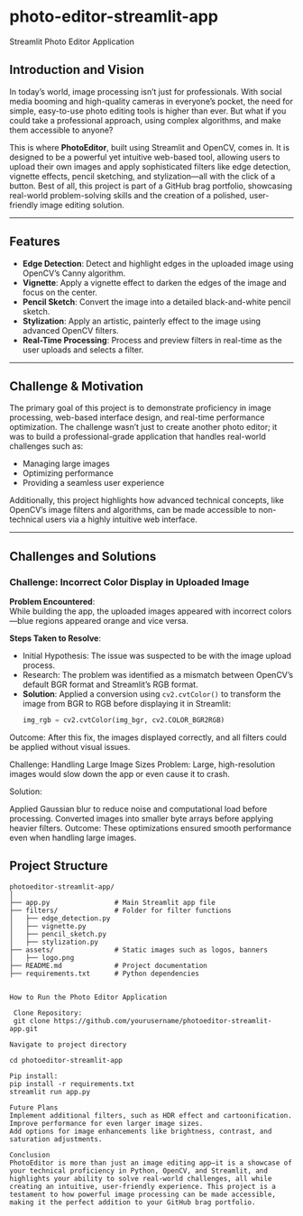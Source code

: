 # photo-editor-streamlit-app
Streamlit Photo Editor Application

## Introduction and Vision
In today’s world, image processing isn’t just for professionals. With social media booming and high-quality cameras in everyone’s pocket, the need for simple, easy-to-use photo editing tools is higher than ever. But what if you could take a professional approach, using complex algorithms, and make them accessible to anyone?

This is where **PhotoEditor**, built using Streamlit and OpenCV, comes in. It is designed to be a powerful yet intuitive web-based tool, allowing users to upload their own images and apply sophisticated filters like edge detection, vignette effects, pencil sketching, and stylization—all with the click of a button. Best of all, this project is part of a GitHub brag portfolio, showcasing real-world problem-solving skills and the creation of a polished, user-friendly image editing solution.

---

## Features
- **Edge Detection**: Detect and highlight edges in the uploaded image using OpenCV’s Canny algorithm.
- **Vignette**: Apply a vignette effect to darken the edges of the image and focus on the center.
- **Pencil Sketch**: Convert the image into a detailed black-and-white pencil sketch.
- **Stylization**: Apply an artistic, painterly effect to the image using advanced OpenCV filters.
- **Real-Time Processing**: Process and preview filters in real-time as the user uploads and selects a filter.

---

## Challenge & Motivation
The primary goal of this project is to demonstrate proficiency in image processing, web-based interface design, and real-time performance optimization. The challenge wasn’t just to create another photo editor; it was to build a professional-grade application that handles real-world challenges such as:
- Managing large images
- Optimizing performance
- Providing a seamless user experience

Additionally, this project highlights how advanced technical concepts, like OpenCV’s image filters and algorithms, can be made accessible to non-technical users via a highly intuitive web interface.

---

## Challenges and Solutions

### Challenge: Incorrect Color Display in Uploaded Image
**Problem Encountered**:  
While building the app, the uploaded images appeared with incorrect colors—blue regions appeared orange and vice versa.

**Steps Taken to Resolve**:
- Initial Hypothesis: The issue was suspected to be with the image upload process.
- Research: The problem was identified as a mismatch between OpenCV’s default BGR format and Streamlit’s RGB format.
- **Solution**: Applied a conversion using `cv2.cvtColor()` to transform the image from BGR to RGB before displaying it in Streamlit:
  ```python
  img_rgb = cv2.cvtColor(img_bgr, cv2.COLOR_BGR2RGB)

Outcome: After this fix, the images displayed correctly, and all filters could be applied without visual issues.

Challenge: Handling Large Image Sizes
Problem: Large, high-resolution images would slow down the app or even cause it to crash.

Solution:

Applied Gaussian blur to reduce noise and computational load before processing.
Converted images into smaller byte arrays before applying heavier filters.
Outcome: These optimizations ensured smooth performance even when handling large images.

## Project Structure
```plaintext
photoeditor-streamlit-app/
│
├── app.py                # Main Streamlit app file
├── filters/              # Folder for filter functions
│   ├── edge_detection.py
│   ├── vignette.py
│   ├── pencil_sketch.py
│   ├── stylization.py
├── assets/               # Static images such as logos, banners
│   ├── logo.png
├── README.md             # Project documentation
├── requirements.txt      # Python dependencies


How to Run the Photo Editor Application

 Clone Repository:
 git clone https://github.com/yourusername/photoeditor-streamlit-app.git

Navigate to project directory

cd photoeditor-streamlit-app

Pip install:
pip install -r requirements.txt
streamlit run app.py

Future Plans
Implement additional filters, such as HDR effect and cartoonification.
Improve performance for even larger image sizes.
Add options for image enhancements like brightness, contrast, and saturation adjustments.

Conclusion
PhotoEditor is more than just an image editing app—it is a showcase of your technical proficiency in Python, OpenCV, and Streamlit, and highlights your ability to solve real-world challenges, all while creating an intuitive, user-friendly experience. This project is a testament to how powerful image processing can be made accessible, making it the perfect addition to your GitHub brag portfolio.